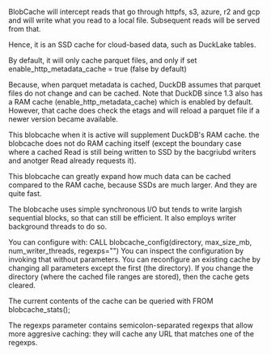 BlobCache will intercept reads that go through httpfs, s3, azure, r2 and gcp and will write what you read to a local file. Subsequent reads will be served from that.

Hence, it is an SSD cache for cloud-based data, such as DuckLake tables.

By default, it will only cache parquet files, and only if set enable_http_metadata_cache = true (false by default)

Because, when parquet metadata is cached, DuckDB assumes that parquet files do not change and can be cached. Note that DuckDB since 1.3 also has a RAM cache (enable_http_metadata_cache) which is enabled by default. However, that cache does check the etags and will reload a parquet file if a newer version became available.

This blobcache when it is active will supplement DuckDB's RAM cache. the blobcache does not do RAM caching itself (except the boundary case where a cached Read is still being written to SSD by the bacgriubd writers and anotger Read already requests it).

This blobcache can greatly expand how much data can be cached compared to the RAM cache, because SSDs are much larger. And they are quite fast.

The blobcache uses simple synchronous I/O but tends to write largish sequential blocks, so that can still be efficient. It also employs writer background threads to do so.

You can configure with: CALL blobcache_config(directory, max_size_mb, num_writer_threads, regexps="")
You can inspect the configuration by invoking that without parameters.
You can reconfigure an existing cache by changing all parameters except the first (the directory). If you change the directory (where the cached file ranges are stored), then the cache gets cleared.

The current contents of the cache can be queried with FROM blobcache_stats();

The regexps parameter contains semicolon-separated regexps that allow more aggresive caching: they will cache any URL that matches one of the regexps.
